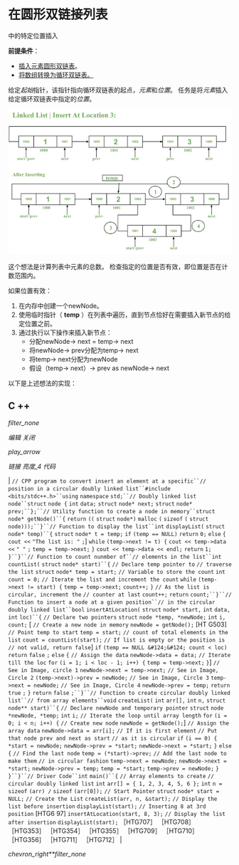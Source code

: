 # 在圆形双链接列表

中的特定位置插入

**前提条件**：

*   [插入元素圆形双链表](https://www.geeksforgeeks.org/doubly-circular-linked-list-set-1-introduction-and-insertion/)。
*   [将数组转换为循环双链表。](https://www.geeksforgeeks.org/convert-array-to-circular-doubly-linked-list/)

给定*起始*指针，该指针指向循环双链表的起点，*元素*和*位置*。 任务是将*元素*插入给定循环双链表中指定的*位置*。

![Image](img/329808b6486f8eb727dc05cce4030f9b.png)

这个想法是计算列表中元素的总数。 检查指定的位置是否有效，即位置是否在计数范围内。

如果位置有效：

1.  在内存中创建一个newNode。
2.  使用临时指针（ **temp** ）在列表中遍历，直到节点恰好在需要插入新节点的给定位置之前。
3.  通过执行以下操作来插入新节点：
    *   分配newNode-> next = temp-> next
    *   将newNode-> prev分配为temp-> next
    *   将temp-> next分配为newNode
    *   假设（temp-> next）-> prev as newNode-> next

以下是上述想法的实现：

## C ++

*filter_none*

*编辑*
*关闭*

*play_arrow*

*链接*
*亮度_4*
*代码*

| `// CPP program to convert insert an element at a specific``// position in a circular doubly linked list``#include <bits/stdc++.h>``using` `namespace` `std;``// Doubly linked list node``struct` `node {` `int` `data;` `struct` `node* next;` `struct` `node* prev;``};``// Utility function to create a node in memory``struct` `node* getNode()``{` `return` `((` `struct` `node*)` `malloc` `(` `sizeof` `(` `struct` `node)));``}``// Function to display the list``int` `displayList(` `struct` `node* temp)``{` `struct` `node* t = temp;` `if` `(temp == NULL)` `return` `0;` `else` `{` `cout <<` `"The list is: "` `;`] `while` `(temp->next != t) {` `cout << temp->data <<` `" "` `;` `temp = temp->next;` `}` `cout << temp->data << endl;` `return` `1;` `}``}``// Function to count nunmber of``// elements in the list``int` `countList(` `struct` `node* start)``{` `// Declare temp pointer to` `// traverse the list` `struct` `node* temp = start;` `// Variable to store the count` `int` `count = 0;` `// Iterate the list and increment the count` `while` `(temp->next != start) {` `temp = temp->next;` `count++;` `}` `// As the list is circular, increment the` `// counter at last` `count++;` `return` `count;``}``// Function to insert a node at a given position``// in the circular doubly linked list``bool` `insertAtLocation(` `struct` `node* start,` `int` `data,` `int` `loc)``{` `// Declare two pointers` `struct` `node *temp, *newNode;` `int` `i, count;` [ `// Create a new node in memory` `newNode = getNode();` [HT G503] `// Point temp to start` `temp = start;` `// count of total elements in the list` `count = countList(start);` `// If list is empty or the position is` `// not valid, return false`] `if` `(temp == NULL &#124;&#124; count < loc)` `return` `false` `;` `else` `{` `// Assign the data` `newNode->data = data;` `// Iterate till the loc` `for` `(i = 1; i < loc - 1; i++) {` `temp = temp->next;` `}`] `// See in Image, circle 1` `newNode->next = temp->next;` `// See in Image, Circle 2` `(temp->next)->prev = newNode;` `// See in Image, Circle 3` `temp->next = newNode;` `// See in Image, Circle 4` `newNode->prev = temp;` `return` `true` `;` `}` `return` `false` `;``}``// Function to create circular doubly linked list``// from array elements``void` `createList(` `int` `arr[],` `int` `n,` `struct` `node** start)``{` `// Declare newNode and temporary pointer` `struct` `node *newNode, *temp;` `int` `i;` `// Iterate the loop until array length` `for` `(i = 0; i < n; i++) {` `// Create new node` `newNode = getNode();`]  `// Assign the array data` `newNode->data = arr[i];` `// If it is first element` `// Put that node prev and next as start` `// as it is circular` `if` `(i == 0) {` ​​ `*start = newNode;` `newNode->prev = *start;` `newNode->next = *start;` `}` `else` `{` `// Find the last node` `temp = (*start)->prev;` `// Add the last node to make them` `// in circular fashion` `temp->next = newNode;` `newNode->next = *start;` `newNode->prev = temp;` `temp = *start;` `temp->prev = newNode;` `}` `}``}``// Driver Code``int` `main()``{` `// Array elements to create` `// circular doubly linked list` `int` `arr[] = { 1, 2, 3, 4, 5, 6 };` `int` `n =` `sizeof` `(arr) /` `sizeof` `(arr[0]);` `// Start Pointer` `struct` `node* start = NULL;` `// Create the List` `createList(arr, n, &start);` `// Display the list before insertion` `displayList(start);` `// Inserting 8 at 3rd position` [HTG6 97] `insertAtLocation(start, 8, 3);` `// Display the list after insertion` `displayList(start);` ［HTG707］ ［HTG708］ ［HTG353］ ［HTG354］ ［HTG355］ ［HTG709］ ［HTG710］ ［HTG356］ ［HTG711］ ［HTG712］ |

*chevron_right**filter_none*